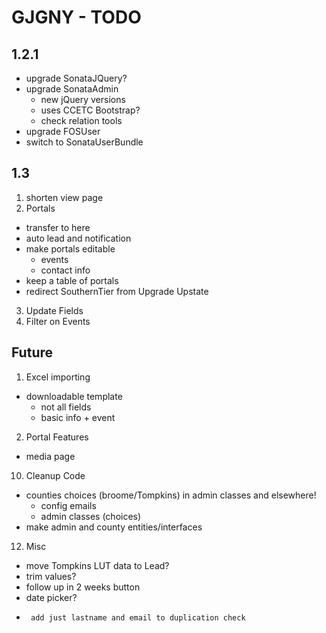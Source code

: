# GJGNY - TODO

## 1.2.1
- upgrade SonataJQuery?
- upgrade SonataAdmin
	- new jQuery versions
	- uses CCETC Bootstrap?
	- check relation tools
- upgrade FOSUser	
- switch to SonataUserBundle

## 1.3		
1.	shorten view page
2. Portals
 - transfer to here
 - auto lead and notification
 - make portals editable
 	- events
 	- contact info
 - keep a table of portals
 - redirect SouthernTier from Upgrade Upstate
3. Update Fields
4. Filter on Events

## Future
1.	Excel importing	
 - downloadable template		
     - not all fields		
	- basic info + event
2.	Portal Features
 - media page
10.	Cleanup	Code
 -  counties choices (broome/Tompkins) in admin classes and elsewhere!
     - config emails
	 - admin classes (choices)
 -  make admin and county entities/interfaces
12.	Misc	
 -	move Tompkins LUT data to Lead?
 -	trim values?
 -	follow up in 2 weeks button
 -	date picker?
 -      add just lastname and email to duplication check